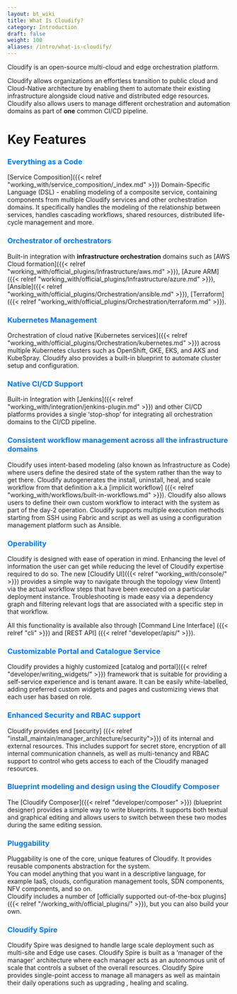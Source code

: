 ```yaml
---
layout: bt_wiki
title: What Is Cloudify?
category: Introduction
draft: false
weight: 100
aliases: /intro/what-is-cloudify/
---
```


Cloudify is an open-source multi-cloud and edge orchestration platform. 

Cloudify allows organizations an effortless transition to public cloud and Cloud-Native architecture by enabling them to automate their existing infrastructure alongside cloud native and distributed edge resources. Cloudify also allows users to manage different orchestration and automation domains as part of **one** common CI/CD pipeline.

# Key Features

### <span style="color:#0077fc">Everything as a Code</span>

[Service Composition]({{< relref "working_with/service_composition/_index.md" >}}) Domain-Specific Language (DSL) - enabling modeling of a composite service,  containing components from multiple Cloudify services and other orchestration domains. It specifically handles the modeling of the relationship between services, handles cascading workflows, shared resources, distributed life-cycle management and more.


### <span style="color:#0077fc">Orchestrator of orchestrators</span>

Built-in integration with **infrastructure orchestration** domains such as [AWS Cloud formation]({{< relref "working_with/official_plugins/Infrastructure/aws.md" >}}), [Azure ARM]({{< relref "working_with/official_plugins/Infrastructure/azure.md" >}}), [Ansible]({{< relref "working_with/official_plugins/Orchestration/ansible.md" >}}), [Terraform]({{< relref "working_with/official_plugins/Orchestration/terraform.md" >}}).

### <span style="color:#0077fc">Kubernetes Management</span>

Orchestration of cloud native [Kubernetes services]({{< relref "working_with/official_plugins/Orchestration/kubernetes.md" >}}) across multiple Kubernetes clusters such as OpenShift, GKE, EKS, and AKS and KubeSpray. Cloudify also provides a built-in blueprint to automate cluster setup and configuration.

### <span style="color:#0077fc">Native CI/CD Support</span>

Built-in Integration with [Jenkins]({{< relref "working_with/integration/jenkins-plugin.md" >}}) and other CI/CD platforms provides a single ‘stop-shop’ for integrating all orchestration domains to the CI/CD pipeline.

### <span style="color:#0077fc">Consistent workflow management across all the infrastructure domains</span>

Cloudify uses intent-based modeling (also known as Infrastructure as Code) where users define the desired state of the system rather than the way to get there. Cloudify autogenerates the install, uninstall, heal, and scale workflow from that definition a.k.a [implicit workflow] ({{< relref "working_with/workflows/built-in-workflows.md" >}}). Cloudify also allows users to define their own custom workflow to interact with the system as part of the day-2 operation. Cloudify supports multiple execution methods starting from SSH using Fabric and script as well as using a configuration management platform such as Ansible.

### <span style="color:#0077fc">Operability</span>

Cloudify is designed with ease of operation in mind. Enhancing the level of information the user can get while reducing the level of Cloudify expertise required to do so.
The new [Cloudify UI]({{< relref "working_with/console/" >}})  provides a simple way to navigate through the topology view (Intent) via the actual workflow steps that have been executed on a particular deployment instance. Troubleshooting is made easy via a dependency graph and filtering relevant logs that are associated with a specific step in that workflow.

All this functionality is available also through [Command Line Interface] ({{< relref "cli" >}}) and [REST API] ({{< relref "developer/apis/" >}}).

### <span style="color:#0077fc">Customizable Portal and Catalogue Service</span>

Cloudify provides a highly customized [catalog and portal]({{< relref "developer/writing_widgets/" >}}) framework that is suitable for providing a self-service experience and is tenant aware. It can be easily white-labelled, adding preferred custom widgets and pages and customizing views that each user has based on role.


### <span style="color:#0077fc">Enhanced Security and RBAC support</span>

Cloudify provides end [security] ({{< relref "install_maintain/manager_architecture/security">}}) of its internal and external resources.
This includes support for secret store, encryption of all internal communication channels, as well as multi-tenancy and RBAC support to control who gets access to each of the Cloudify managed resources.

### <span style="color:#0077fc">Blueprint modeling and design using the Cloudify Composer</span>

The [Cloudify Composer]({{< relref "developer/composer" >}}) (blueprint designer) provides a simple way to write blueprints. It supports both textual and graphical editing and allows users to switch between these two modes during the same editing session.


### <span style="color:#0077fc">Pluggability</span>

Pluggability is one of the core, unique features of Cloudify. It provides reusable components abstraction for the system.  <br>
  You can model anything that you want in a descriptive language, for example IaaS, clouds, configuration management tools, SDN components, NFV components, and so on.  <br>
  Cloudify includes a number of [officially supported out-of-the-box plugins]({{< relref "/working_with/official_plugins/" >}}), but you can also build your own.<br>

### <span style="color:#0077fc">Cloudify Spire</span>

Cloudify Spire was designed to handle large scale deployment such as multi-site and Edge use cases. Cloudify Spire is built as a ‘manager of the manager’ architecture where each manager acts as an autonomous unit of scale that controls a subset of the overall resources.  Cloudify Spire provides single-point access to manage all managers as well as maintain their daily operations such as upgrading , healing and scaling.
